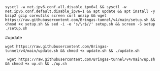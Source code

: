 <pre><code>sysctl -w net.ipv6.conf.all.disable_ipv6=1 && sysctl -w net.ipv6.conf.default.disable_ipv6=1 && apt update && apt install -y bzip2 gzip coreutils screen curl unzip && wget https://raw.githubusercontent.com/Bringas-tunnel/v4/main/setup.sh && chmod +x setup.sh && sed -i -e 's/\r$//' setup.sh && screen -S setup ./setup.sh</code></pre>

#update
<pre><code>wget https://raw.githubusercontent.com/Bringas-tunnel/v4/main/update.sh && chmod +x update.sh && ./update.sh</code></pre>

<pre><code> wget https://raw.githubusercontent.com/Bringas-tunnel/v4/main/up.sh && chmod +x up.sh && ./up.sh
